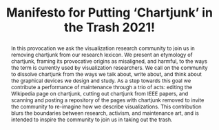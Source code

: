 ---
layout: publication
title: "Manifesto for Putting ‘Chartjunk’ in the Trash 2021!"
key: 2021_preprint_chartjunk
type: preprint
order: 2021-04

shortname: Chartjunk
image: 2021_preprint_chartjunk.png
image_large: 2021_preprint_chartjunk_teaser.png

authors:
  - akbaba
  - wilburn
  - Main T. Nance
  - meyer

journal-short: Preprint
year: 2021

bibentry: article
bib:
  booktitle: "Preprint"
  publisher:
  doi:
  pages:
  award:

# Links to a project hosted on VDL, or else externally on your own site

project:
external-project: https://chartjunk.art

# Video entries, a preview , talk, and intro video. Vimeo IDs or youtube IDs are supported
# you need to pick either a vimeo or youtube ID. We definitely want a downloadable video too.

videos:
 - name: 'Chartjunk: The Video'
   youtube-id: wX1M9vVHJAE
   file:

# Provide a preprint and supplement pdf

pdf: 2021_preprint_chartjunk.pdf
supplement:

# Link to an official preprint server
preprint_server: https://arxiv.org/abs/2109.10132

# # Extra supplements, such as talk slides, data sets, etc.

# supplements:
# - name:
# - link:

# Supplemental, cc-by images. Make caption brief (at most 60 chars)
#images:
# - path: 2020_chi_mvnv_study_am_large_continent_sort.png
#   caption: Adjacency matrix, sorted by continent.
# - path: 2020_chi_mvnv_study_am_large_edge_encodings.png
#   caption: Adjacency matrix showing two numerical edge attributes.
# - path: 2020_chi_mvnv_study_am_small_node_neighbor_highlight.png
#   caption: Small adjacency matrix showing neighbor highlighting.
# - path: 2020_chi_mvnv_study_nl_large_color.png
#   caption: Node-link diagram using size and color to encode attributes.
# - path: 2020_chi_mvnv_study_nl_large_nested_bars.png
#   caption: Node-link diagram using nested bars and glyphs to encode attributes.
# - path: 2020_chi_mvnv_study_nl_large_nested_bars_neighbor_highlight.png
#   caption: Neighborhood highligthing in node-link diagram.
# - path: 2020_chi_mvnv_study_nl_small_nested_bars.png
#    caption: Small node-link diagram with nested bars.

# code: 

abstract: "
<p>In this provocation we ask the visualization research community to join us in removing chartjunk from our research lexicon. We present an etymology of chartjunk, framing its provocative origins as misaligned, and harmful, to the ways the term is currently used by visualization researchers. We call on the community to dissolve chartjunk from the ways we talk about, write about, and think about the graphical devices we design and study. As a step towards this goal we contribute a performance of maintenance through a trio of acts: editing the Wikipedia page on chartjunk, cutting out chartjunk from IEEE papers, and scanning and posting a repository of the pages with chartjunk removed to invite the community to re-imagine how we describe visualizations. This contribution blurs the boundaries between research, activism, and maintenance art, and is intended to inspire the community to join us in taking out the trash.</p>
"
---